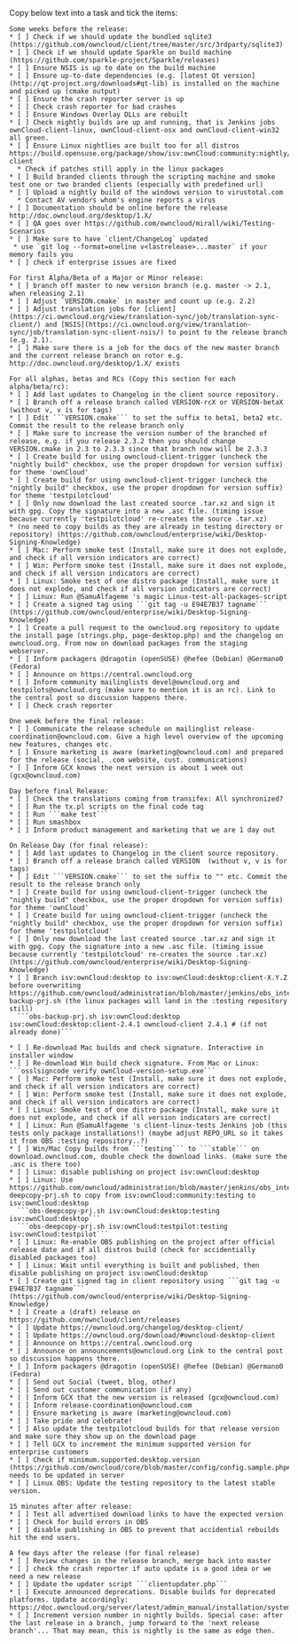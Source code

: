 <!--
This is the template for new release issues.
(originated from https://github.com/owncloud/client/wiki/Release%20Checklist%20Template)
-->

Copy below text into a task and tick the items:

```
Some weeks before the release:
* [ ] Check if we should update the bundled sqlite3 (https://github.com/owncloud/client/tree/master/src/3rdparty/sqlite3)
* [ ] Check if we should update Sparkle on build machine (https://github.com/sparkle-project/Sparkle/releases)
* [ ] Ensure NSIS is up to date on the build machine
* [ ] Ensure up-to-date dependencies (e.g. [latest Qt version](http://qt-project.org/downloads#qt-lib) is installed on the machine and picked up (cmake output)
* [ ] Ensure the crash reporter server is up
* [ ] Check crash reporter for bad crashes
* [ ] Ensure Windows Overlay DLLs are rebuilt
* [ ] Check nightly builds are up and running, that is Jenkins jobs ownCloud-client-linux, ownCloud-client-osx and ownCloud-client-win32 all green.
* [ ] Ensure Linux nightlies are built too for all distros https://build.opensuse.org/package/show/isv:ownCloud:community:nightly/owncloud-client
  * Check if patches still apply in the linux packages
* [ ] Build branded clients through the scripting machine and smoke test one or two branded clients (especially with predefined url)
* [ ] Upload a nightly build of the windows version to virustotal.com
  * Contact AV vendors whom's engine reports a virus
* [ ] Documentation should be online before the release http://doc.owncloud.org/desktop/1.X/
* [ ] QA goes over https://github.com/owncloud/mirall/wiki/Testing-Scenarios
* [ ] Make sure to have `client/ChangeLog` updated
 * use `git log --format=oneline v<lastrelease>...master` if your memory fails you
* [ ] check if enterprise issues are fixed

For first Alpha/Beta of a Major or Minor release:
* [ ] branch off master to new version branch (e.g. master -> 2.1, when releasing 2.1)
* [ ] Adjust `VERSION.cmake` in master and count up (e.g. 2.2)
* [ ] Adjust translation jobs for [client](https://ci.owncloud.org/view/translation-sync/job/translation-sync-client/) and [NSIS](https://ci.owncloud.org/view/translation-sync/job/translation-sync-client-nsis/) to point to the release branch (e.g. 2.1).
* [ ] Make sure there is a job for the docs of the new master branch and the current release branch on rotor e.g. http://doc.owncloud.org/desktop/1.X/ exists

For all alphas, betas and RCs (Copy this section for each alpha/beta/rc):
* [ ] Add last updates to Changelog in the client source repository.
* [ ] Branch off a release branch called VERSION-rcX or VERSION-betaX  (without v, v is for tags)
* [ ] Edit ```VERSION.cmake``` to set the suffix to beta1, beta2 etc. Commit the result to the release branch only
* [ ] Make sure to increase the version number of the branched of release, e.g. if you release 2.3.2 then you should change VERSION.cmake in 2.3 to 2.3.3 since that branch now will be 2.3.3
* [ ] Create build for using owncloud-client-trigger (uncheck the "nightly build" checkbox, use the proper dropdown for version suffix) for theme 'ownCloud'
* [ ] Create build for using owncloud-client-trigger (uncheck the "nightly build" checkbox, use the proper dropdown for version suffix) for theme 'testpilotcloud'
* [ ] Only now download the last created source .tar.xz and sign it with gpg. Copy the signature into a new .asc file. (timing issue because currently 'testpilotcloud' re-creates the source .tar.xz)
* (no need to copy builds as they are already in testing directory or repository) (https://github.com/owncloud/enterprise/wiki/Desktop-Signing-Knowledge)
* [ ] Mac: Perform smoke test (Install, make sure it does not explode, and check if all version indicators are correct)
* [ ] Win: Perform smoke test (Install, make sure it does not explode, and check if all version indicators are correct)
* [ ] Linux: Smoke test of one distro package (Install, make sure it does not explode, and check if all version indicators are correct)
* [ ] Linux: Run @SamuAlfageme 's magic Linux-test-all-packages-script
* [ ] Create a signed tag using ```git tag -u E94E7B37 tagname``` (https://github.com/owncloud/enterprise/wiki/Desktop-Signing-Knowledge)
* [ ] Create a pull request to the owncloud.org repository to update the install page (strings.php, page-desktop.php) and the changelog on owncloud.org. From now on download packages from the staging webserver.
* [ ] Inform packagers @dragotin (openSUSE) @hefee (Debian) @Germano0 (Fedora)
* [ ] Announce on https://central.owncloud.org
* [ ] Inform community mailinglists devel@owncloud.org and testpilots@owncloud.org (make sure to mention it is an rc). Link to the central post so discussion happens there.
* [ ] Check crash reporter

One week before the final release:
* [ ] Communicate the release schedule on mailinglist release-coordination@owncloud.com. Give a high level overview of the upcoming new features, changes etc.
* [ ] Ensure marketing is aware (marketing@owncloud.com) and prepared for the release (social, .com website, cust. communications)
* [ ] Inform GCX knows the next version is about 1 week out (gcx@owncloud.com)

Day before final Release:
* [ ] Check the translations coming from transifex: All synchronized?
* [ ] Run the tx.pl scripts on the final code tag
* [ ] Run ```make test```
* [ ] Run smashbox
* [ ] Inform product management and marketing that we are 1 day out

On Release Day (for final release):
* [ ] Add last updates to Changelog in the client source repository.
* [ ] Branch off a release branch called VERSION  (without v, v is for tags)
* [ ] Edit ```VERSION.cmake``` to set the suffix to "" etc. Commit the result to the release branch only
* [ ] Create build for using owncloud-client-trigger (uncheck the "nightly build" checkbox, use the proper dropdown for version suffix) for theme 'ownCloud'
* [ ] Create build for using owncloud-client-trigger (uncheck the "nightly build" checkbox, use the proper dropdown for version suffix) for theme 'testpilotcloud'
* [ ] Only now download the last created source .tar.xz and sign it with gpg. Copy the signature into a new .asc file. (timing issue because currently 'testpilotcloud' re-creates the source .tar.xz) (https://github.com/owncloud/enterprise/wiki/Desktop-Signing-Knowledge)
* [ ] Branch isv:ownCloud:desktop to isv:ownCloud:desktop:client-X.Y.Z before overwriting https://github.com/owncloud/administration/blob/master/jenkins/obs_integration/obs-backup-prj.sh (the linux packages will land in the :testing repository still)
  ```obs-backup-prj.sh isv:ownCloud:desktop isv:ownCloud:desktop:client-2.4.1 owncloud-client 2.4.1 # (if not already done)```

* [ ] Re-download Mac builds and check signature. Interactive in installer window
* [ ] Re-download Win build check signature. From Mac or Linux: ```osslsigncode verify ownCloud-version-setup.exe```
* [ ] Mac: Perform smoke test (Install, make sure it does not explode, and check if all version indicators are correct)
* [ ] Win: Perform smoke test (Install, make sure it does not explode, and check if all version indicators are correct)
* [ ] Linux: Smoke test of one distro package (Install, make sure it does not explode, and check if all version indicators are correct)
* [ ] Linux: Run @SamuAlfageme 's client-linux-tests Jenkins job (this tests only package installations!) (maybe adjust REPO_URL so it takes it from OBS :testing repository..?)
* [ ] Win/Mac Copy builds from ```testing``` to ```stable``` on download.owncloud.com, double check the download links. (make sure the .asc is there too)
* [ ] Linux: disable publishing on project isv:ownCloud:desktop
* [ ] Linux: Use https://github.com/owncloud/administration/blob/master/jenkins/obs_integration/obs-deepcopy-prj.sh to copy from isv:ownCloud:community:testing to isv:ownCloud:desktop
  ```obs-deepcopy-prj.sh isv:ownCloud:desktop:testing isv:ownCloud:desktop```
  ```obs-deepcopy-prj.sh isv:ownCloud:testpilot:testing isv:ownCloud:testpilot```
* [ ] Linux: Re-enable OBS publishing on the project after official release date and if all distros build (check for accidentially disabled packages too) 
* [ ] Linux: Wait until everything is built and published, then disable publishing on project isv:ownCloud:desktop
* [ ] Create git signed tag in client repository using ```git tag -u E94E7B37 tagname``` (https://github.com/owncloud/enterprise/wiki/Desktop-Signing-Knowledge)
* [ ] Create a (draft) release on https://github.com/owncloud/client/releases
* [ ] Update https://owncloud.org/changelog/desktop-client/
* [ ] Update https://owncloud.org/download/#owncloud-desktop-client
* [ ] Announce on https://central.owncloud.org
* [ ] Announce on announcements@owncloud.org Link to the central post so discussion happens there.
* [ ] Inform packagers @dragotin (openSUSE) @hefee (Debian) @Germano0 (Fedora)
* [ ] Send out Social (tweet, blog, other)
* [ ] Send out customer communication (if any)
* [ ] Inform GCX that the new version is released (gcx@owncloud.com)
* [ ] Inform release-coordination@owncloud.com
* [ ] Ensure marketing is aware (marketing@owncloud.com)
* [ ] Take pride and celebrate!
* [ ] Also update the testpilotcloud builds for that release version and make sure they show up on the download page
* [ ] Tell GCX to increment the minimum supported version for enterprise customers
* [ ] Check if minimum.supported.desktop.version (https://github.com/owncloud/core/blob/master/config/config.sample.php#L1152) needs to be updated in server
* [ ] Linux OBS: Update the testing repository to the latest stable version.

15 minutes after after release:
* [ ] Test all advertised download links to have the expected version
* [ ] Check for build errors in OBS
* [ ] disable publishing in OBS to prevent that accidential rebuilds hit the end users.

A few days after the release (for final release)
* [ ] Review changes in the release branch, merge back into master
* [ ] check the crash reporter if auto update is a good idea or we need a new release
* [ ] Update the updater script ```clientupdater.php```
* [ ] Execute announced deprecations. Disable builds for deprecated platforms. Update accordingly: https://doc.owncloud.org/server/latest/admin_manual/installation/system_requirements.html#desktop
* [ ] Increment version number in nightly builds. Special case: after the last release in a branch, jump forward to the 'next release branch'... That may mean, this is nightly is the same as edge then.

```
